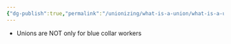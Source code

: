 ```yaml
---
{"dg-publish":true,"permalink":"/unionizing/what-is-a-union/what-is-a-union-not/","created":"2025-02-03T19:24:00"}
---
```


- Unions are NOT only for blue collar workers 